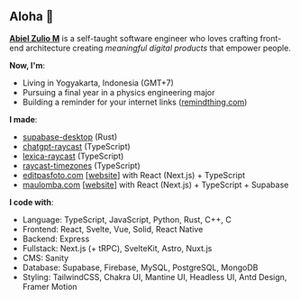 ## Aloha 👋

__[Abiel Zulio M](https://zulio.me)__ is a self-taught software engineer who loves crafting front-end architecture creating *meaningful digital products* that empower people. 

__Now, I'm__:
- Living in Yogyakarta, Indonesia (GMT+7)
- Pursuing a final year in a physics engineering major
- Building a reminder for your internet links ([remindthing.com](https://remindthing.com))

__I made__:
- [supabase-desktop](https://github.com/abielzulio/supabase-desktop) (Rust)
- [chatgpt-raycast](https://github.com/abielzulio/chatgpt-raycast) (TypeScript)
- [lexica-raycast](https://github.com/abielzulio/lexica-raycast) (TypeScript)
- [raycast-timezones](https://github.com/abielzulio/raycast-timezones) (TypeScript)
- [editpasfoto.com](https://github.com/abielzulio/editpasfoto) [[website](https://editpasfoto.com)] with React (Next.js) + TypeScript
- [maulomba.com](https://github.com/abielzulio/maulomba) [[website](https://maulomba.com)] with React (Next.js) + TypeScript + Supabase

__I code with__:
- Language: TypeScript, JavaScript, Python, Rust, C++, C
- Frontend: React, Svelte, Vue, Solid, React Native
- Backend: Express
- Fullstack: Next.js (+ tRPC), SvelteKit, Astro, Nuxt.js
- CMS: Sanity
- Database: Supabase, Firebase, MySQL, PostgreSQL, MongoDB
- Styling: TailwindCSS, Chakra UI, Mantine UI, Headless UI, Antd Design, Framer Motion

